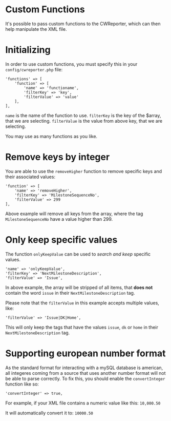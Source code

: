# Custom Functions

It's possible to pass custom functions to the CWReporter, which can then help manipulate the XML file.

# Initializing

In order to use custom functions, you must specify this in your `config/cwreporter.php` file:

```
'functions' => [
    'function' => [
        'name' => 'functioname',
        'filterKey' => 'key',
        'filterValue' => 'value'
    ],
],
```

`name` is the name of the function to use.
`filterKey` is the key of the $array, that we are selecting.
`filterValue` is the value from above key, that we are selecting.

You may use as many functions as you like.

# Remove keys by integer

You are able to use the `removeHigher` function to remove specific keys and their associated values:

```
'function' => [
    'name' => 'removeHigher',
    'filterKey' => 'MilestoneSequenceNo',
    'filterValue' => 299
],
```

Above example will remove all keys from the array, where the tag `MilestoneSequenceNo` have a value higher than 299.

# Only keep specific values

The function `onlyKeepValue` can be used to _search and keep_ specific values.

```
'name' => 'onlyKeepValue',
'filterKey' => 'NextMilestoneDescription',
'filterValue' => 'Issue',
```

In above example, the array will be stripped of all items, that **does not** contain the word `issue` in their `NextMilestoneDescription` tag.

Please note that the `filterValue` in this example accepts multiple values, like:

```
'filterValue' => 'Issue|DK|Home',
```

This will only keep the tags that have the values `issue`, `dk` or `home` in their `NextMilestoneDescription` tag.

# Supporting european number format

As the standard format for interacting with a mySQL database is american, all integeres coming from a source that uses another number format will not be able to parse correctly. To fix this, you should enable the `convertInteger` function like so:

`'convertInteger' => true,`

For example, if your XML file contains a numeric value like this:
`10,000.50`

It will automatically convert it to:
`10000.50`
